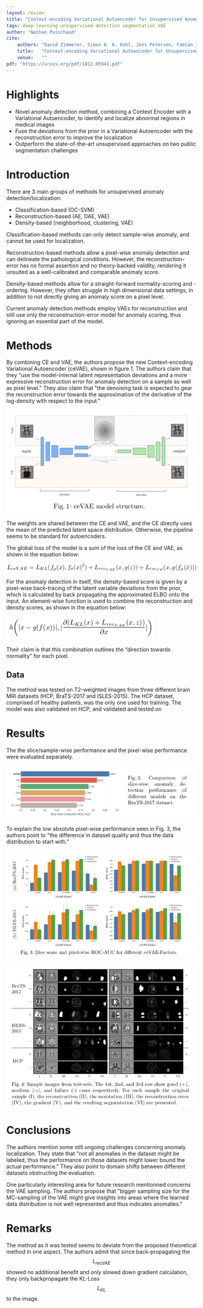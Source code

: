 ```yaml
---
layout: review
title: "Context-encoding Variational Autoencoder for Unsupervised Anomaly Detection"
tags: deep-learning unsupervised detection segmentation VAE
author: "Nathan Painchaud"
cite:
    authors: "David Zimmerer, Simon A. A. Kohl, Jens Petersen, Fabian Isensee, Klaus H. Maier-Hein"
    title:   "Context-encoding Variational Autoencoder for Unsupervised Anomaly Detection"
    venue:   ""
pdf: "https://arxiv.org/pdf/1812.05941.pdf"
---
```



# Highlights
- Novel anomaly detection method, combining a Context Encoder with a Variational Autoencoder, to identify and localize
  abnormal regions in medical images
- Fuse the deviations from the prior in a Variational Autoencoder with the reconstruction error to improve the
  localization
- Outperform the state-of-the-art unsupervised approaches on two public segmentation challenges


# Introduction
There are 3 main groups of methods for unsupervised anomaly detection/localization:
- Classification-based (OC-SVM)
- Reconstruction-based (AE, DAE, VAE)
- Density-based (neighborhood, clustering, VAE)

Classification-based methods can only detect sample-wise anomaly, and cannot be used for localization.

Reconstruction-based methods allow a pixel-wise anomaly detection and can delineate the pathological conditions.
However, the reconstruction-error has no formal assertion and no theory-backed validity, rendering it unsuited as a
well-calibrated and comparable anomaly score.

Density-based methods allow for a straight-forward normality-scoring and -ordering. However, they often struggle in high
dimensional data settings, in addition to not directly giving an anomaly score on a pixel level.

Current anomaly detection methods employ VAEs for reconstruction and still use only the reconstruction-error model for
anomaly scoring, thus ignoring an essential part of the model.


# Methods
By combining CE and VAE, the authors propose the new Context-encoding Variational Autoencoder (ceVAE), shown in
figure 1. The authors claim that they "use the model-internal latent representation deviations and a more expressive
reconstruction error for anomaly detection on a sample as well as pixel level." They also claim that "the denoising task
is expected to gear the reconstruction error towards the approximation of the derivative of the log-density with respect
to the input."

![](/article/images/AnomalyLocalizationVae/figure1.png)

The weights are shared between the CE and VAE, and the CE directly uses the mean of the predicted latent space
distribution. Otherwise, the pipeline seems to be standard for autoencoders.

The global loss of the model is a sum of the loss of the CE and VAE, as shown in the equation below:

![](/article/images/AnomalyLocalizationVae/equation6.png)

For the anomaly detection in itself, the density-based score is given by a pixel-wise back-tracing of the latent
variable deviations from the prior, which is calculated by back propagating the approximated ELBO onto the input. An
element-wise function is used to combine the reconstruction and density scores, as shown in the equation below:

![](/article/images/AnomalyLocalizationVae/equation8.png)

Their claim is that this combination outlines the “direction towards normality” for each pixel.


## Data
The method was tested on T2-weighted images from three different brain MRI datasets (HCP, BraTS-2017 and ISLES-2015).
The HCP dataset, comprised of healthy patients, was the only one used for training. The model was also validated on HCP,
and validated and tested on 


# Results
The the slice/sample-wise performance and the pixel-wise performance were evaluated separately.

![](/article/images/AnomalyLocalizationVae/figure2.png)

To explain the low absolute pixel-wise performance seen in Fig. 3, the authors point to "the difference in dataset
quality and thus the data distribution to start with."

![](/article/images/AnomalyLocalizationVae/figure3.png)

![](/article/images/AnomalyLocalizationVae/figure4.png)


# Conclusions
The authors mention some still ungoing challenges concerning anomaly localization. They state that "not all anomalies in
the dataset might be labeled, thus the performance on those datasets might lower bound the actual performance." They
also point to domain shifts between different datasets obstructing the evaluation.

One particularly interesting area for future research mentionned concerns the VAE sampling. The authors propose that
"bigger sampling size for the MC-sampling of the VAE might give insights into areas where the learned data distribution
is not well represented and thus indicates anomalies."

# Remarks
The method as it was tested seems to deviate from the proposed theoretical method in one aspect. The authors admit that
since back-propagating the $$L_{recVAE}$$ showed no additional benefit and only slowed down gradient calculation, they
only backpropagate the KL-Loss $$L_{KL}$$ to the image.
